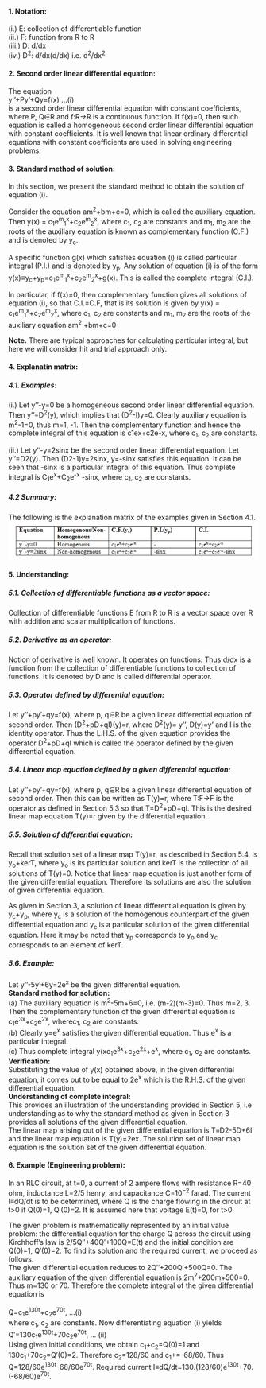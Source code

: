 #### 1. Notation:
(i.) E: collection of differentiable function <br>
(ii.) F: function from R to R <br>
(iii.) D: d/dx <br>
(iv.) D<sup>2</sup>: d/dx(d/dx) i.e. d<sup>2</sup>/dx<sup>2</sup> 
#### 2. Second order linear differential equation:
The equation <br>
y’’+Py’+Qy=f(x) 					…(i) <br>
is a second order linear differential equation with constant coefficients, where P, Q&isin;R and f:R→R is a continuous function. If f(x)=0, then such equation is called a homogeneous second order linear differential equation with constant coefficients.
It is well known that linear ordinary differential equations with constant coefficients are used in solving engineering problems.<br>
#### 3. Standard method of solution:
In this section, we present the standard method to obtain the solution of equation (i). <br> 

Consider the equation am<sup>2</sup>+bm+c=0, which is called the auxiliary equation. Then y(x) = c<sub>1</sub>e<sup>m</sup><sub>1</sub><sup>x</sup>+c<sub>2</sub>e<sup>m</sup><sub>2</sub><sup>x</sup>, where c<sub>1</sub>, c<sub>2</sub> are constants and m<sub>1</sub>, m<sub>2</sub> are the roots of the auxiliary equation is known as complementary function (C.F.) and is denoted by y<sub>c</sub>. <br>

A specific function g(x) which satisfies equation (i) is called particular integral (P.I.) and is denoted by y<sub>p</sub>. Any solution of equation (i) is of the form y(x)≡y<sub>c</sub>+y<sub>p</sub>=c<sub>1</sub>e<sup>m</sup><sub>1</sub><sup>x</sup>+c<sub>2</sub>e<sup>m</sup><sub>2</sub><sup>x</sup>+g(x). This is called the complete integral (C.I.). <br>

In particular, if f(x)=0, then complementary function gives all solutions of equation (i), so that C.I.=C.F, that is its solution is given by y(x) = c<sub>1</sub>e<sup>m</sup><sub>1</sub><sup>x</sup>+c<sub>2</sub>e<sup>m</sup><sub>2</sub><sup>x</sup>, where  c<sub>1</sub>, c<sub>2</sub> are constants and  m<sub>1</sub>, m<sub>2</sub> are the roots of the auxiliary equation am<sup>2</sup> +bm+c=0 <br>

**Note.** There are typical approaches for calculating particular integral, but here we will consider hit and trial approach only. 
#### 4. Explanatin matrix:
##### 4.1. Examples:
(i.) Let y’’-y=0 be a homogeneous second order linear differential equation. Then y’’=D<sup>2</sup>(y), which implies that (D<sup>2</sup>-I)y=0. Clearly auxiliary equation is m<sup>2</sup>-1=0, thus m=1, -1. Then the complementary function and hence the complete integral of this equation is c1ex+c2e-x, where c<sub>1</sub>, c<sub>2</sub> are constants.

(ii.) Let y’’-y=2sinx be the second order linear differential equation. Let y’’=D2(y). Then (D2-1)y=2sinx, y=-sinx satisfies this equation. It can be seen that -sinx is a particular integral of this equation. Thus complete integral is C<sub>1</sub>e<sup>x</sup>+C<sub>2</sub>e<sup>-x</sup> -sinx, where c<sub>1</sub>, c<sub>2</sub> are constants.
##### 4.2 Summary:
The following is the explanation matrix of the examples given in Section 4.1.
![Summary](images/exp10imageaddition.PNG "Summary")
#### 5. Understanding:
##### 5.1. Collection of differentiable functions as a vector space:
Collection of differentiable functions E from R to R is a vector space over R with addition and scalar multiplication of functions.
##### 5.2. Derivative as an operator:
Notion of derivative is well known. It operates on functions. Thus d/dx is a function from the collection of differentiable functions to collection of functions. It is denoted by D and is called differential operator.
##### 5.3. Operator defined by differential equation:
Let y’’+py’+qy=f(x), where p, q&isin;R be a given linear differential equation of second order. Then (D<sup>2</sup>+pD+qI)(y)=r, where D<sup>2</sup>(y)= y’’, D(y)=y’ and I is the identity operator. Thus the L.H.S. of the given equation provides the operator D<sup>2</sup>+pD+qI which is called the operator defined by the given differential equation.
##### 5.4. Linear map equation defined by a given differential equation:
Let y’’+py’+qy=f(x), where p, q&isin;R be a given linear differential equation of second order. Then this can be written as T(y)=r, where T:F→F is the operator as defined in Section 5.3 so that T=D<sup>2</sup>+pD+qI. This is the desired linear map equation T(y)=r given by the differential equation.
##### 5.5. Solution of differential equation:
Recall that solution set of a linear map T(y)=r, as described in Section 5.4, is y<sub>o</sub>+kerT, where y<sub>o</sub> is its particular solution and kerT is the collection of all solutions of T(y)=0. Notice that linear map equation is just another form of the given differential equation. Therefore its solutions are also the solution of given differential equation.

As given in Section 3, a solution of linear differential equation is given by y<sub>c</sub>+y<sub>p</sub>, where y<sub>c</sub> is a solution of the homogenous counterpart of the given differential equation and y<sub>c</sub> is a particular solution of the given differential equation. Here it may be noted that y<sub>p</sub> corresponds to y<sub>o</sub> and y<sub>c</sub> corresponds to an element of kerT.
##### 5.6. Example: 
Let y’’-5y’+6y=2e<sup>x</sup> be the given differential equation. <br>
**Standard method for solution:** <br>
(a) The auxiliary equation is m<sup>2</sup>-5m+6=0, i.e. (m-2)(m-3)=0. Thus m=2, 3. Then the complementary function of the given differential equation is c<sub>1</sub>e<sup>3x</sup>+c<sub>2</sub>e<sup>2x</sup>, wherec<sub>1</sub>, c<sub>2</sub> are constants. <br>
(b) Clearly y=e<sup>x</sup> satisfies the given differential equation. Thus e<sup>x</sup> is a particular integral. <br>
(c) Thus complete integral y(xc<sub>1</sub>e<sup>3x</sup>+c<sub>2</sub>e<sup>2x</sup>+e<sup>x</sup>, where c<sub>1</sub>, c<sub>2</sub> are constants. <br>
**Verification:**  <br>
Substituting the value of y(x) obtained above, in the given differential equation, it comes out to be equal to 2e<sup>x</sup> which is the R.H.S. of the given differential equation. <br>
**Understanding of complete integral:**  <br>
This provides an illustration of the understanding provided in Section 5, i.e understanding as to why the standard method as given in Section 3 provides all solutions of the given differential equation. <br>
The linear map arising out of the given differential equation is T≡D2-5D+6I and the linear map equation is T(y)=2ex. The solution set of linear map equation is the solution set of the given differential equation. <br>
#### 6. Example (Engineering problem): <br>
In an RLC circuit, at t=0, a current of 2 ampere flows with resistance R=40 ohm, inductance L=2/5 henry, and capacitance C=10<sup>−2</sup> farad. The current I≡dQ/dt is to be determined, where Q is the charge flowing in the circuit at t>0 if Q(0)=1, Q′(0)=2. It is assumed here that voltage E(t)=0, for t>0. <br>

The given problem is mathematically represented by an initial value problem: the differential equation for the charge Q across the circuit using Kirchhoff’s law is 2/5Q′′+40Q′+100Q=E(t) and the initial condition are Q(0)=1, Q′(0)=2. To find its solution and the required current, we proceed as follows.  <br>
The given differential equation reduces to 2Q′′+200Q′+500Q=0. The auxiliary equation of the given differential equation is 2m<sup>2</sup>+200m+500=0. Thus m=130 or 70. Therefore the complete integral of the given differential equation is     <br>                                                 
                      Q=c<sub>1</sub>e<sup>130t</sup>+c<sub>2</sub>e<sup>70t</sup>,                      …(i) <br>
where c<sub>1</sub>, c<sub>2</sub> are constants. Now differentiating equation (i) yields  <br>
                           Q′=130c<sub>1</sub>e<sup>130t</sup>+70c<sub>2</sub>e<sup>70t</sup>,           … (ii)  <br>
Using given initial conditions, we obtain c<sub>1</sub>+c<sub>2</sub>=Q(0)=1 and 130c<sub>1</sub>+70c<sub>2</sub>=Q′(0)=2. Therefore c<sub>2</sub>=128/60 and c<sub>1</sub>+=-68/60. Thus Q=128/60e<sup>130t</sup>-68/60e<sup>70t</sup>. Required current I≡dQ/dt=130.(128/60)e<sup>130t</sup>+70.(-68/60)e<sup>70t</sup>.
